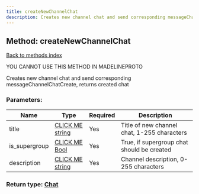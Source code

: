```yaml
---
title: createNewChannelChat
description: Creates new channel chat and send corresponding messageChannelChatCreate, returns created chat
---
```

## Method: createNewChannelChat  
[Back to methods index](index.md)


YOU CANNOT USE THIS METHOD IN MADELINEPROTO


Creates new channel chat and send corresponding messageChannelChatCreate, returns created chat

### Parameters:

| Name     |    Type       | Required | Description |
|----------|---------------|----------|-------------|
|title|[CLICK ME string](../types/string.md) | Yes|Title of new channel chat, 1-255 characters|
|is\_supergroup|[CLICK ME Bool](../types/Bool.md) | Yes|True, if supergroup chat should be created|
|description|[CLICK ME string](../types/string.md) | Yes|Channel description, 0-255 characters|


### Return type: [Chat](../types/Chat.md)

